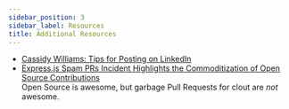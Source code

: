 ```yaml
---
sidebar_position: 3
sidebar_label: Resources
title: Additional Resources
---
```


<!-- markdownlint-disable no-inline-html no-trailing-punctuation -->

- [Cassidy Williams: Tips for Posting on LinkedIn](https://blog.cassidoo.co/post/posting-on-linkedin/)
- [Express.js Spam PRs Incident Highlights the Commoditization of Open Source Contributions](https://socket.dev/blog/express-js-spam-prs-commoditization-of-open-source)
  <br/>Open Source is awesome, but garbage Pull Requests for clout are _not_ awesome.